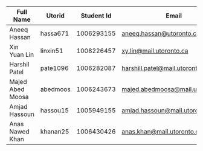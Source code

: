 | Full Name     | Utorid   | Student Id | Email                    | Best Way to Connect | Slack User Name |
|---------------|----------|------------|--------------------------|---------------------|-----------------|
| Aneeq Hassan  | hassa671 | 1006293155 | aneeq.hassan@utoronto.ca | Discord             | Aneeq Hassan    |
| Xin Yuan Lin  | linxin51 | 1008226457 | xy.lin@mail.utoronto.ca  | Discord: icpr#1510  | x. lin          |
| Harshil Patel | pate1096 | 1006282087 | harshill.patel@mail.utoronto.ca | Discord: Clutch#3089 | Harshil Patel   |
| Majed Abed Moosa | abedmoos | 1006243673 | majed.abedmoosa@mail.utoronto.ca | Discord: bisco#9883 | Majed Abed Moosa |
| Amjad Hassoun | hassou15 | 1005949155 | amjad.hassoun@mail.utoronto.ca | Discord      | Boombarazzz#8476 |
| Anas Nawed Khan | khanan25 | 1006430426 | anas.khan@mail.utoronto.ca | Discord: !!#2482 | Anas Khan |

